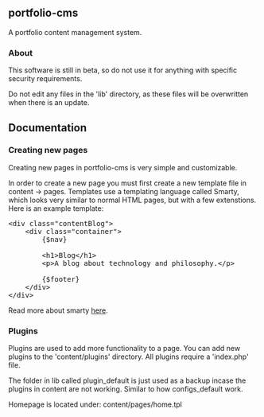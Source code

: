 ## portfolio-cms

A portfolio content management system.

### About

This software is still in beta, so do not use it for anything
with specific security requirements.

Do not edit any files in the 'lib' directory, as these
files will be overwritten when there is an update.

## Documentation

### Creating new pages

Creating new pages in portfolio-cms is very simple and
customizable.

In order to create a new page
you must first create a new template file in
content -> pages. Templates use a templating language
called Smarty, which looks very similar to normal HTML pages, but with a few extenstions. Here is an example template:

<pre>
&lt;div class="contentBlog"&gt;
    &lt;div class="container"&gt;
        {$nav}

        &lt;h1&gt;Blog&lt;/h1&gt;
        &lt;p&gt;A blog about technology and philosophy.&lt;/p&gt

        {$footer}
    &lt;/div&gt;
&lt;/div&gt;
</pre>

Read more about smarty [here](https://www.smarty.net/docsv2/en/).

### Plugins

Plugins are used to add more functionality to a page.
You can add new plugins to the 'content/plugins' directory.
All plugins require a 'index.php' file.

The folder in lib called plugin_default is just used as a backup
incase the plugins in content are not working. Similar to how
configs_default work.

Homepage is located under:
content/pages/home.tpl
